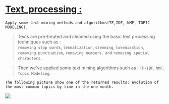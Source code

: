 # **[Text_processing :](/Text_processing/)** 
    
    Apply some text mining methods and algorithms(TF,IDF, NMF, TOPIC MODELING).

>Texts are pre-treated and cleaned using the basic text processing techniques such as :  
```removing stop words```, `lemmatization`, `stemming`, `tokenization`,` removing punctuation`, `removing numbers`,` and` `removing special characters`.

> Then we've applied some text mining algorithms such as : `TF-IDF`, `NMF`, `Topic Modeling`.

    The following picture show one of the returned results: evolution of the most common topics by time in the one month.
<!-- image -->
![](/Text_processing/Image1.png)